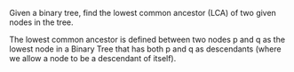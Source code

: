 Given a binary tree, find the lowest common ancestor (LCA) of two given nodes in the tree.

The lowest common ancestor is defined between two nodes p and q as the lowest node in a Binary Tree that has both p and q as descendants (where we allow a node to be a descendant of itself).